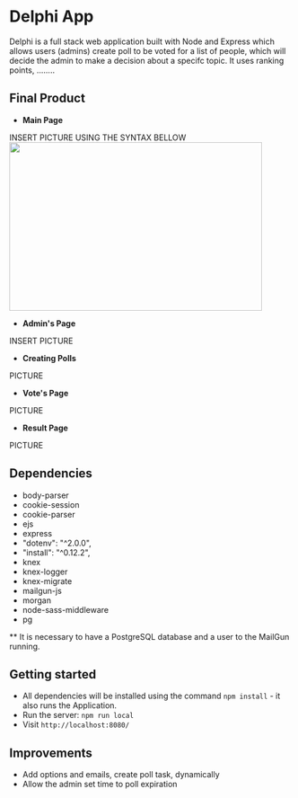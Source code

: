 # Delphi App

Delphi is a full stack web application built with Node and Express which allows users (admins) create poll to be voted for a list of people, which will decide the admin to make a decision about a specifc topic.
It uses ranking points, ........


## Final Product

* **Main Page** 

INSERT PICTURE USING THE SYNTAX BELLOW
<img src="docs/urls.png" width="450" height="300"/>

* **Admin's Page**

INSERT PICTURE


* **Creating Polls**

PICTURE


* **Vote's Page**

PICTURE


* **Result Page**

PICTURE


## Dependencies
* body-parser
* cookie-session
* cookie-parser
* ejs
* express
* "dotenv": "^2.0.0",
* "install": "^0.12.2",
* knex
* knex-logger
* knex-migrate
* mailgun-js
* morgan
* node-sass-middleware
* pg

** It is necessary to have a PostgreSQL database and a user to the MailGun running.


## Getting started
- All dependencies will be installed using the command `npm install` - it also runs the Application.
- Run the server: `npm run local`
- Visit `http://localhost:8080/`


## Improvements
- Add options and emails, create poll task, dynamically
- Allow the admin set time to poll expiration

